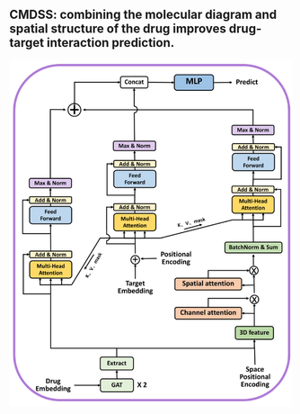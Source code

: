 ## CMDSS: combining the molecular diagram and spatial  structure  of  the  drug  improves  drug-target interaction prediction.
![image](./image/cmdss.png)

